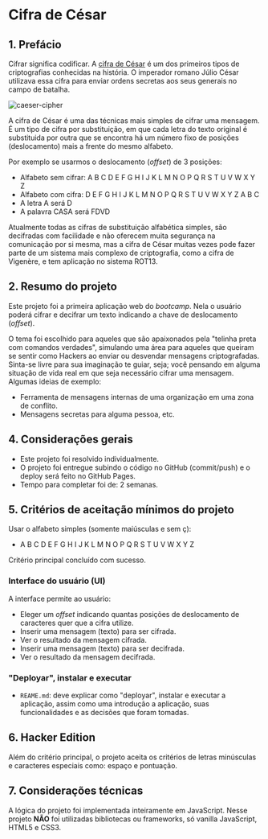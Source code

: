 # Cifra de César

## 1. Prefácio

Cifrar significa codificar. A [cifra de César](https://pt.wikipedia.org/wiki/Cifra_de_C%C3%A9sar)
é um dos primeiros tipos de criptografias conhecidas na história.
O imperador romano Júlio César utilizava essa cifra para enviar
ordens secretas aos seus generais no campo de batalha.

![caeser-cipher](https://user-images.githubusercontent.com/11894994/60990999-07ffdb00-a320-11e9-87d0-b7c291bc4cd1.png)

A cifra de César é uma das técnicas mais simples de cifrar uma mensagem. É um
tipo de cifra por substituição, em que cada letra do texto original é
substituida por outra que se encontra há um número fixo de posições
(deslocamento) mais a frente do mesmo alfabeto.

Por exemplo se usarmos o deslocamento (_offset_) de 3 posições:

- Alfabeto sem cifrar: A B C D E F G H I J K L M N O P Q R S T U V W X Y Z
- Alfabeto com cifra: D E F G H I J K L M N O P Q R S T U V W X Y Z A B C
- A letra A será D
- A palavra CASA será FDVD

Atualmente todas as cifras de substituição alfabética simples, são decifradas
com facilidade e não oferecem muita segurança na comunicação por si mesma,
mas a cifra de César muitas vezes pode fazer parte de um sistema
mais complexo de criptografia, como
a cifra de Vigenère, e tem aplicação no sistema ROT13.

## 2. Resumo do projeto

Este projeto foi a primeira aplicação web do _bootcamp_. Nela o usuário
poderá cifrar e decifrar um texto indicando a chave de deslocamento (_offset_).

O tema foi escolhido para aqueles que são apaixonados pela "telinha preta com comandos verdades", simulando uma área para aqueles que queiram se sentir como Hackers ao enviar ou desvendar mensagens criptografadas. Sinta-se livre para sua imaginação te guiar, seja; você pensando em alguma situação de vida real em que seja
necessário cifrar uma mensagem. Algumas ideias de
exemplo:

- Ferramenta de mensagens internas de uma organização
  em uma zona de conflito.
- Mensagens secretas para alguma pessoa, etc.

## 4. Considerações gerais

- Este projeto foi resolvido individualmente.
- O projeto foi entregue subindo o código no GitHub (commit/push) e o
  deploy será feito no GitHub Pages. 
- Tempo para completar foi de: 2 semanas.

## 5. Critérios de aceitação mínimos do projeto

Usar o alfabeto simples (somente maiúsculas e sem ç):

- A B C D E F G H I J K L M N O P Q R S T U V W X Y Z

Critério principal concluído com sucesso.

### Interface do usuário (UI)

A interface permite ao usuário:

- Eleger um _offset_ indicando quantas posições de deslocamento de caracteres
  quer que a cifra utilize.
- Inserir uma mensagem (texto) para ser cifrada.
- Ver o resultado da mensagem cifrada.
- Inserir uma mensagem (texto) para ser decifrada.
- Ver o resultado da mensagem decifrada.

### "Deployar", instalar e executar

- `REAME.md`: deve explicar como "deployar", instalar e executar a aplicação,
  assim como uma introdução a aplicação, suas funcionalidades e as decisões que
  foram tomadas.


## 6. Hacker Edition

Além do critério principal, o projeto aceita os critérios de letras minúsculas e caracteres especiais como: espaço e pontuação.

## 7. Considerações técnicas

A lógica do projeto foi implementada inteiramente em JavaScript. Nesse
projeto **NÃO** foi utilizadas bibliotecas ou frameworks, só vanilla
JavaScript, HTML5 e CSS3.